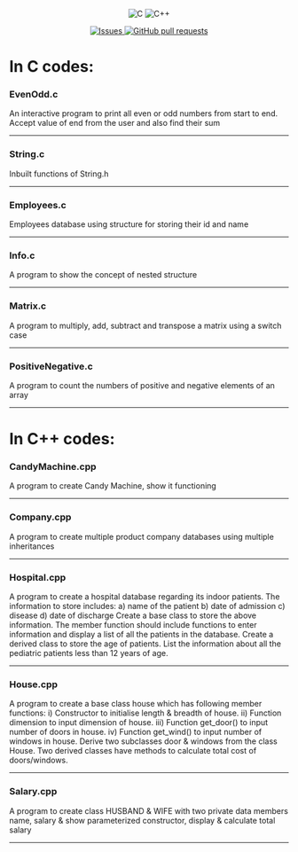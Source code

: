 <p align="center">
<img alt="C" src="https://img.shields.io/badge/c%20-%2300599C.svg?&style=for-the-badge&logo=c&logoColor=white"/>
<img alt="C++" src="https://img.shields.io/badge/c++%20-%2300599C.svg?&style=for-the-badge&logo=c%2B%2B&ogoColor=white"/>
</p>
<p align="center">
    <a href="https://github.com/Deepam-Aggarwal/Codes/issues">
      <img alt="Issues" src="https://img.shields.io/github/issues/Deepam-Aggarwal/Codes?color=0088ff" />
    </a>
    <a href="https://github.com/Deepam-Aggarwal/Codes/pulls">
      <img alt="GitHub pull requests" src="https://img.shields.io/github/issues-pr/Deepam-Aggarwal/Codes?color=0088ff" />
    </a>
</p>

# In C codes:
### EvenOdd.c
An interactive program to print all even or odd numbers from start to end. Accept value of end from the user and also find their sum<Hr>
### String.c
Inbuilt functions of String.h<hr>
### Employees.c
Employees database using structure for storing their id and name<hr>
### Info.c
A program to show the concept of nested structure<hr>
### Matrix.c
A program to multiply, add, subtract and transpose a matrix using a switch case<hr>
### PositiveNegative.c
A program to count the numbers of positive and negative elements of an array<hr>

# In C++ codes:
### CandyMachine.cpp
A program to create Candy Machine, show it functioning<hr>
### Company.cpp
A program to create multiple product company databases using multiple inheritances<hr>
### Hospital.cpp
A program to create a hospital database regarding its indoor patients. The information to store includes: 
a) name of the patient 
b) date of admission 
c) disease 
d) date of discharge
Create a base class to store the above information. The member function should include functions to enter information and display a list of all the patients in the database. Create a derived class to store the age of patients. List the information about all the pediatric patients less than 12 years of age.<hr>
### House.cpp
A program to create a base class house which has following member functions:
  i) Constructor to initialise length & breadth of house.
  ii) Function dimension to input dimension of house.
  iii) Function get_door()  to  input  number of doors in house.
  iv) Function get_wind() to input number of windows in house.
Derive two subclasses door & windows from the class House. Two derived classes have methods to calculate total cost of doors/windows.<hr>
### Salary.cpp
A program to create class HUSBAND & WIFE with two private data members name, salary & show parameterized constructor, display & calculate total salary<hr>

